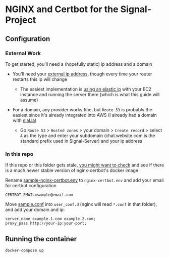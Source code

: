 # NGINX and Certbot for the Signal-Project

## Configuration

### External Work

To get started, you'll need a (hopefully static) ip address and a domain

- You'll need your [external ip address](https://wtfismyip.com/), though every time your router restarts this ip will change

  - The easiest implementation is [using an elastic ip](https://github.com/JJTofflemire/Signal-Server/blob/main/docs/signal-server-configuration.md#aws-ec2) with your EC2 instance and running the server there (which is what this guide will assume)

- For a domain, any provider works fine, but `Route 53` is probably the easiest since it's already integrated into AWS (I already had a domain with [njal.la](https://njal.la))

  - Go `Route 53` > `Hosted zones` > your domain > `Create record` > select `A` as the type and enter your subdomain (chat.website.com is the standard prefix used in Signal-Server) and your ip address

### In this repo

If this repo or this folder gets stale, [you might want to check](https://github.com/JonasAlfredsson/docker-nginx-certbot/blob/master/docs/dockerhub_tags.md) and see if there is a much newer stable version of nginx-certbot's docker image

Rename [sample-nginx-certbot.env](sample-nginx-certbot.env) to `nginx-certbot.env` and add your email for certbot configuration

```
CERTBOT_EMAIL=sample@email.com
```

Move [sample.conf](sample.conf) into `user_conf.d` (nginx will read `*.conf` in that folder), and add your domain and ip:

```
server_name example.1.com example.2.com;
proxy_pass http://your-ip:your-port;
```

## Running the container

`docker-compose up`
